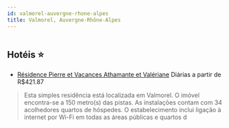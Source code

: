 ```yaml
---
id: valmorel-auvergne-rhone-alpes
title: Valmorel, Auvergne-Rhône-Alpes
---
```


<center><img src="http://images.infinitehotel.com/IMG/00ctzstdxoetTihzztsTmhtroaTehk/sqaqoe/ihqtllh_x7/@YD/YD/YDMHAA/YDAGX416_974zb974.jpg" alt="" /></center>


## Hotéis ⭐️

-    [Résidence Pierre et Vacances Athamante et Valériane](https://www.hurb.com/aud/https://www.hurb.com/hoteis/valmorel/residence-pierre-et-vacances-athamante-et-valeriane-JNP-JP733341?cmp=18055) Diárias a partir de R$421.87
   > Esta simples residência está localizada em Valmorel. O imóvel encontra-se a 150 metro(s) das pistas. As instalações contam com 34 acolhedores quartos de hóspedes. O estabelecimento inclui ligação à internet por Wi-Fi em todas as áreas públicas e quartos d
